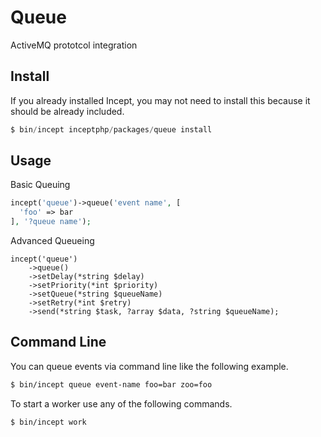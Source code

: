 # Queue

ActiveMQ prototcol integration

## Install

If you already installed Incept, you may not need to install this because it
should be already included.

```php
$ bin/incept inceptphp/packages/queue install
```

## Usage

Basic Queuing

```php
incept('queue')->queue('event name', [
  'foo' => bar
], '?queue name');
```

Advanced Queueing

```
incept('queue')
    ->queue()
    ->setDelay(*string $delay)
    ->setPriority(*int $priority)
    ->setQueue(*string $queueName)
    ->setRetry(*int $retry)
    ->send(*string $task, ?array $data, ?string $queueName);
```

## Command Line

You can queue events via command line like the following example.

```bash
$ bin/incept queue event-name foo=bar zoo=foo
```

To start a worker use any of the following commands.

```bash
$ bin/incept work
```
